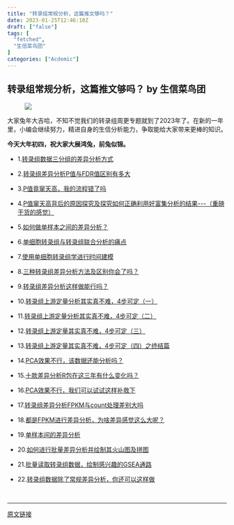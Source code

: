 ```yaml
---
title: "转录组常规分析，这篇推文够吗？"
date: 2023-01-25T12:46:10Z
draft: ["false"]
tags: [
  "fetched",
  "生信菜鸟团"
]
categories: ["Acdemic"]
---
```

转录组常规分析，这篇推文够吗？ by 生信菜鸟团
------
<div><section data-tool="mdnice编辑器" data-website="https://www.mdnice.com"><figure data-tool="mdnice编辑器"><img data-ratio="0.555739058629232" data-src="https://mmbiz.qpic.cn/mmbiz_png/iaRJcrq2LosibD0TKea9vlMUeoKfRAhlwbtIAXNDxFxoaeNQiaMlJz30K7TQ1XIgZYFjcyNetapnD2QWD0lNjmN1Q/640?wx_fmt=png" data-type="png" data-w="1211" src="https://mmbiz.qpic.cn/mmbiz_png/iaRJcrq2LosibD0TKea9vlMUeoKfRAhlwbtIAXNDxFxoaeNQiaMlJz30K7TQ1XIgZYFjcyNetapnD2QWD0lNjmN1Q/640?wx_fmt=png"></figure><p data-tool="mdnice编辑器">大家兔年大吉哈，不知不觉我们的转录组周更专题就到了2023年了。在新的一年里，小编会继续努力，精进自身的生信分析能力，争取能给大家带来更棒的知识。</p><p data-tool="mdnice编辑器"><strong><span>今天大年初四，祝大家大展鸿兔，前兔似锦。</span></strong></p><ul data-tool="mdnice编辑器"><li><section><p>1.<a href="https://mp.weixin.qq.com/s?__biz=MzUzMTEwODk0Ng==&amp;mid=2247505172&amp;idx=1&amp;sn=47c9d60c59b19bb6dcfc7095bd832d7f&amp;scene=21#wechat_redirect" data-linktype="2">转录组数据三分组的差异分析方式</a></p></section></li><li><section><p>2.<a href="https://mp.weixin.qq.com/s?__biz=MzUzMTEwODk0Ng==&amp;mid=2247505526&amp;idx=1&amp;sn=18bf163ac9e51024dce03d8b70d3d599&amp;scene=21#wechat_redirect" data-linktype="2">转录组差异分析P值与FDR值区别有多大</a></p></section></li><li><section><p>3.<a href="https://mp.weixin.qq.com/s?__biz=MzUzMTEwODk0Ng==&amp;mid=2247505893&amp;idx=1&amp;sn=7c5c750ef3d05bc42d44d369429f3294&amp;scene=21#wechat_redirect" data-linktype="2">P值竟窜天高，我的流程错了吗</a></p></section></li><li><section><p>4.<a href="https://mp.weixin.qq.com/s?__biz=MzUzMTEwODk0Ng==&amp;mid=2247506102&amp;idx=1&amp;sn=e48142d100b2bfd657d85e9841c96bdb&amp;scene=21#wechat_redirect" data-linktype="2">P值窜天高背后的原因探究及探究如何正确利用好富集分析的结果---（重磅干货的感觉）</a></p></section></li><li><section><p>5.<a href="https://mp.weixin.qq.com/s?__biz=MzUzMTEwODk0Ng==&amp;mid=2247506188&amp;idx=1&amp;sn=63d8e3afa55a3276f8e785e29e1ec234&amp;scene=21#wechat_redirect" data-linktype="2">如何做单样本之间的差异分析？</a></p></section></li><li><section><p>6.<a href="https://mp.weixin.qq.com/s?__biz=MzUzMTEwODk0Ng==&amp;mid=2247506466&amp;idx=1&amp;sn=422cb259f05fde5b7d0fc79162a510e1&amp;scene=21#wechat_redirect" data-linktype="2">单细胞转录组与转录组联合分析的痛点</a></p></section></li><li><section><p>7.<a href="https://mp.weixin.qq.com/s?__biz=MzUzMTEwODk0Ng==&amp;mid=2247506516&amp;idx=1&amp;sn=f690e6b3716e4ae7afb3c7c45200e935&amp;scene=21#wechat_redirect" data-linktype="2">使用单细胞转录组学进行时间建模</a></p></section></li><li><section><p>8.<a href="https://mp.weixin.qq.com/s?__biz=MzUzMTEwODk0Ng==&amp;mid=2247506796&amp;idx=1&amp;sn=aa02ccb3fde52260672471bcf80e70ff&amp;scene=21#wechat_redirect" data-linktype="2">三种转录组差异分析方法及区别你会了吗？</a></p></section></li><li><section><p>9.<a href="https://mp.weixin.qq.com/s?__biz=MzUzMTEwODk0Ng==&amp;mid=2247506967&amp;idx=1&amp;sn=248c46ff41471ee391ab7388074ea1c4&amp;scene=21#wechat_redirect" data-linktype="2">转录组差异分析这样做能行吗？</a></p></section></li><li><section><p>10.<a href="https://mp.weixin.qq.com/s?__biz=MzUzMTEwODk0Ng==&amp;mid=2247507081&amp;idx=1&amp;sn=16c5a07d2917f28b23d14a3e15ecb99b&amp;scene=21#wechat_redirect" data-linktype="2">转录组上游定量分析其实真不难，4步可定（一）</a></p></section></li><li><section><p>11.<a href="https://mp.weixin.qq.com/s?__biz=MzUzMTEwODk0Ng==&amp;mid=2247507194&amp;idx=1&amp;sn=01e7618bb6e581cdc592b7b97a230bdd&amp;scene=21#wechat_redirect" data-linktype="2">转录组上游定量分析其实真不难，4步可定（二）</a></p></section></li><li><section><p>12.<a href="https://mp.weixin.qq.com/s?__biz=MzUzMTEwODk0Ng==&amp;mid=2247507891&amp;idx=1&amp;sn=57a46c4401c4fe425defb2ff493dd435&amp;scene=21#wechat_redirect" data-linktype="2">转录组上游定量其实真不难，4步可定（三）</a></p></section></li><li><section><p>13.<a href="https://mp.weixin.qq.com/s?__biz=MzUzMTEwODk0Ng==&amp;mid=2247507973&amp;idx=1&amp;sn=9e394e7c745ded2eea670b85ccc17282&amp;scene=21#wechat_redirect" data-linktype="2">转录组上游定量其实真不难，4步可定（四）之终结篇</a></p></section></li><li><section><p>14.<a href="https://mp.weixin.qq.com/s?__biz=MzUzMTEwODk0Ng==&amp;mid=2247508119&amp;idx=1&amp;sn=21206bcf26d82eb7855ac006ee855228&amp;scene=21#wechat_redirect" data-linktype="2">PCA效果不行，该数据还能分析吗？</a></p></section></li><li><section><p>15.<a href="https://mp.weixin.qq.com/s?__biz=MzUzMTEwODk0Ng==&amp;mid=2247508305&amp;idx=1&amp;sn=6dd9ce3cd1c712e4c36d68fb63169e04&amp;scene=21#wechat_redirect" data-linktype="2">十款差异分析R包在这三年有什么变化吗？</a></p></section></li><li><section><p>16.<a href="https://mp.weixin.qq.com/s?__biz=MzUzMTEwODk0Ng==&amp;mid=2247508815&amp;idx=1&amp;sn=e739ff0683fcb5aa18c53a3165db3a9b&amp;scene=21#wechat_redirect" data-linktype="2">PCA效果不行，我们可以试试这样补救下</a></p></section></li><li><section><p>17.<a href="https://mp.weixin.qq.com/s?__biz=MzUzMTEwODk0Ng==&amp;mid=2247509250&amp;idx=1&amp;sn=38a4201cc0987208e5fd6d2f8c20b40b&amp;scene=21#wechat_redirect" data-linktype="2">转录组差异分析FPKM与count处理差别大吗</a></p></section></li><li><section><p>18.<a href="https://mp.weixin.qq.com/s?__biz=MzUzMTEwODk0Ng==&amp;mid=2247509350&amp;idx=1&amp;sn=588582ef9c17f9377945837efeb95439&amp;scene=21#wechat_redirect" data-linktype="2">都是FPKM进行差异分析，为啥差异感觉这么大呢？</a></p></section></li><li><section><p>19.<a href="https://mp.weixin.qq.com/s?__biz=MzUzMTEwODk0Ng==&amp;mid=2247509469&amp;idx=1&amp;sn=3ae8de2d21aa604f2ca1df6f39e3058b&amp;scene=21#wechat_redirect" data-linktype="2">单样本间的差异分析</a></p></section></li><li><section><p>20.<a href="https://mp.weixin.qq.com/s?__biz=MzUzMTEwODk0Ng==&amp;mid=2247509629&amp;idx=1&amp;sn=a283a580a790aa139d5fbbd965f0d168&amp;scene=21#wechat_redirect" data-linktype="2">如何进行批量差异分析并绘制其火山图及拼图</a></p></section></li><li><section><p>21.<a href="https://mp.weixin.qq.com/s?__biz=MzUzMTEwODk0Ng==&amp;mid=2247509748&amp;idx=1&amp;sn=c74b8c25d57754cd96dbfcfea694d941&amp;scene=21#wechat_redirect" data-linktype="2">批量读取转录组数据，绘制感兴趣的GSEA通路</a></p></section></li><li><section><p>22.<a href="https://mp.weixin.qq.com/s?__biz=MzUzMTEwODk0Ng==&amp;mid=2247509971&amp;idx=1&amp;sn=d9c6060e6d021951380671d1b3a8a6f2&amp;scene=21#wechat_redirect" data-linktype="2">转录组数据除了常规差异分析，你还可以这样做</a></p></section></li></ul></section><p><br></p><p><mp-style-type data-value="10000"></mp-style-type></p></div>  
<hr>
<a href="https://mp.weixin.qq.com/s/Nh3Bhv0bd6mBjDD6w6ptoQ",target="_blank" rel="noopener noreferrer">原文链接</a>

